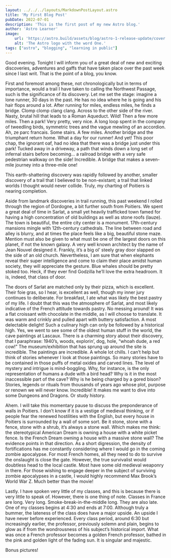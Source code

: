 ```yaml
---
layout: ../../../layouts/MarkdownPostLayout.astro
title: 'My First Blog Post'
pubDate: 2022-07-01
description: 'This is the first post of my new Astro blog.'
author: 'Astro Learner'
image:
    url: 'https://astro.build/assets/blog/astro-1-release-update/cover.jpeg' 
    alt: 'The Astro logo with the word One.'
tags: ["astro", "blogging", "learning in public"]
---
```


Good evening. Tonight I will inform you of a great deal of new and exciting discoveries, adventures and gaffs that have taken place over the past week since I last writ. That is the point of a blog, you know.

First and foremost among these, not chronologically but in terms of importance, would a trail I have taken to calling the Northwest Passage, such is the significance of its discovery. Let me set the stage: imagine a lone runner, 30 days in the past. He has no idea where he is going and his hair flops around a lot. After running for miles, endless miles, he finds a bridge. Clomp clomp clang clang. Across to the other side of the river. Nasty, brutal hill that leads to a Roman Aqueduct. Wild! Then a few more miles. Then a park! Very pretty, very nice. A long loop spent in the company of tweedling birds, symmetric trees and the vague mewling of an accordion. Ah, ze parc francais. Some stairs. A few miles. Another bridge and the triumphant return home. What a day for our runner! And yet! This poor chap, the ignorant oaf, had no idea that there was a bridge just under this park! Tucked away in a driveway, a path that winds down a long set of infernal stairs before becoming… a railroad bridge with a very safe pedestrian walkway on the side! Incredible. A bridge that makes a seven-mile journey into a three-mile one!

This earth-shattering discovery was rapidly followed by another, smaller discovery of a trail that I believed to be non-existant; a trail that linked worlds I thought would never collide. Truly, my charting of Poitiers is nearing completion.

Aside from landmark discoveries in trail running, this past weekend I rolled through the region of Dordogne, a bit further south from Poitiers. We spent a great deal of time in Sarlat, a small yet heavily trafficked town famed for having a high concentration of old buildings as well as stone roofs (lauze). The town is beautiful, the entire city center is a monument. 17th-century mansions mingle with 12th-century cathedrals. The line between road and alley is blurry, and at times the place feels like a big, beautiful stone maze. Mention must also be given to what must be one of the largest doors on this planet, if not the known galaxy. A very well known architect by the name of Jean Nouvel designed it. Frankly, it’s a big ol’ steely gray door slapped on the side of an old church. Nevertheless, I am sure that when elephants reveal their super intelligence and come to claim their place amidst human society, they will appreciate the gesture. Blue whales should be pretty stoked too. Heck, if they ever find Godzilla he’ll love the extra headroom. It is, indeed, that class of door.

The doors of Sarlat are matched only by their pizza, which is excellent. Their foie gras, so I hear, is excellent as well, though my inner jury continues to deliberate. For breakfast, I ate what was likely the best pastry of my life. I doubt that this was the atmosphere of Sarlat, and most likely indicative of the French attitude towards pastry. No messing around! It was a flat croissant with chocolate in the middle, as I will choose to translate. It was warm and crinkly and pulled apart with buttery satisfaction. A most delectable delight! Such a culinary high can only be followed by a historical high. Yes, we went to see some of the oldest human stuff in the world, the cave paintings at Lascaux. There is a charming story about their discovery, that I paraphrase: 1940’s, woods, explorin’, dog, hole, “whoah dude, a red cow!” The museum/exhibition that has sprung up around the site is incredible. The paintings are incredible. A whole lot chills. I can’t help but think of stories whenever I look at those paintings. So many stories have to be contained in those puffs of metal oxides and carved lines. The level of mystery and intrigue is mind-boggling. Why, for instance, is the only representation of humans a dude with a bird head? Why is it in the most inaccessible part of the cave? Why is he being charged by a gored bison? Stories, legends or rituals from thousands of years ago whose plot, purpose or renown we will never know. Incredible! It makes me want to dive into some Dungeons and Dragons. Or study history.

Ahem. I will take this momentary pause to discuss the preponderance of walls in Poitiers. I don’t know if it is a vestige of medieval thinking, or if people fear the renewed hostilities with the English, but every house in Poitiers is surrounded by a wall of some sort. Be it stone, stone with a fence, stone with a shrub, it’s always a stone wall. Which makes me think: the stereotypical American Dream is owning a house with a white picket fence. Is the French Dream owning a house with a massive stone wall? The evidence points in that direction. As a short digression, the density of fortifications has me constantly considering where I would go in the coming zombie apocalypse. For most French homes, all they need to do to survive the onslaught is close the gate. However, the true survivalist would doubtless head to the local castle. Most have some old medieval weaponry in there. For those wishing to engage deeper in the subject of surviving zombie apocalypses in a castle, I would highly recommend Max Brook’s World War Z. Much better than the movie!

Lastly. I have spoken very little of my classes, and this is because there is very little to speak of. However, there is one thing of note. Classes in France are long. Very long. Smoke-break-in-the-middle long. They are also late. One of my classes begins at 4:30 and ends at 7:00. Although truly a bummer, the lateness of the class does have a major upside. An upside I have never before experienced. Every class period, around 6:30 but increasingly earlier, the professor, previously solemn and plain, begins to glow as if from the wondrousness of his subject’s historical import. What was once a French professor becomes a golden French professor, bathed in the pink and golden light of the fading sun. It is singular and majestic.

Bonus pictures!